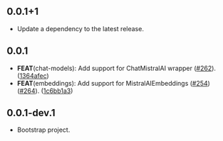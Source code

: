 ## 0.0.1+1

 - Update a dependency to the latest release.

## 0.0.1

 - **FEAT**(chat-models): Add support for ChatMistralAI wrapper ([#262](https://github.com/davidmigloz/langchain_dart/issues/262)). ([1364afec](https://github.com/davidmigloz/langchain_dart/commit/1364afec6ea56043ae17d5460276b10bf19b124e))
 - **FEAT**(embeddings): Add support for MistralAIEmbeddings ([#254](https://github.com/davidmigloz/langchain_dart/issues/254)) ([#264](https://github.com/davidmigloz/langchain_dart/issues/264)). ([1c6bb1a3](https://github.com/davidmigloz/langchain_dart/commit/1c6bb1a3089c94340267f1091d226c3696efc1f1))

## 0.0.1-dev.1

- Bootstrap project.
